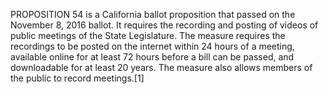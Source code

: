 PROPOSITION 54 is a California ballot proposition that passed on the November 8, 2016 ballot. It requires the recording and posting of videos of public meetings of the State Legislature. The measure requires the recordings to be posted on the internet within 24 hours of a meeting, available online for at least 72 hours before a bill can be passed, and downloadable for at least 20 years. The measure also allows members of the public to record meetings.[1]
